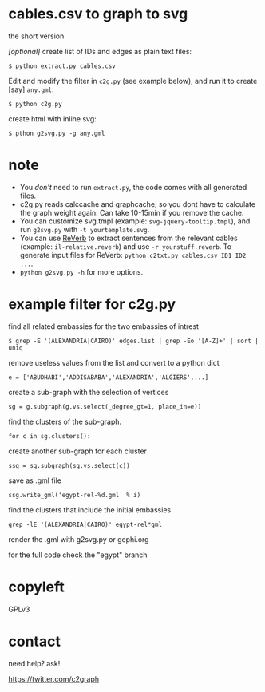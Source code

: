 # cables.csv to graph to svg

the short version

_[optional]_ create list of IDs and edges as plain text files:

    $ python extract.py cables.csv

Edit and modify the filter in `c2g.py` (see example below), and run it to create [say] `any.gml`:
    
    $ python c2g.py

create html with inline svg:

    $ pthon g2svg.py -g any.gml

# note

* You _don't_ need to run `extract.py`, the code comes with all generated files.
* c2g.py reads calccache and graphcache, so you dont have to calculate
  the graph weight again. Can take 10-15min if you remove the cache.
* You can customize svg.tmpl (example: `svg-jquery-tooltip.tmpl`), and run `g2svg.py` with `-t yourtemplate.svg`.
* You can use [ReVerb](http://reverb.cs.washington.edu/) to extract sentences from the relevant cables (example: `il-relative.reverb`) and use `-r yourstuff.reverb`. To generate input files for ReVerb: `python c2txt.py cables.csv ID1 ID2 ...`.
* `python g2svg.py -h` for more options.

# example filter for c2g.py

find all related embassies for the two embassies of intrest

    $ grep -E '(ALEXANDRIA|CAIRO)' edges.list | grep -Eo '[A-Z]+' | sort | uniq

remove useless values from the list and convert to a python dict

    e = ['ABUDHABI','ADDISABABA','ALEXANDRIA','ALGIERS',...]

create a sub-graph with the selection of vertices

    sg = g.subgraph(g.vs.select(_degree_gt=1, place_in=e))

find the clusters of the sub-graph. 

    for c in sg.clusters():

create another sub-graph for each cluster

    ssg = sg.subgraph(sg.vs.select(c))

save as .gml file

    ssg.write_gml('egypt-rel-%d.gml' % i)

find the clusters that include the initial embassies

    grep -lE '(ALEXANDRIA|CAIRO)' egypt-rel*gml

render the .gml with g2svg.py or gephi.org

for the full code check the "egypt" branch

# copyleft

GPLv3

# contact

need help? ask!

https://twitter.com/c2graph

